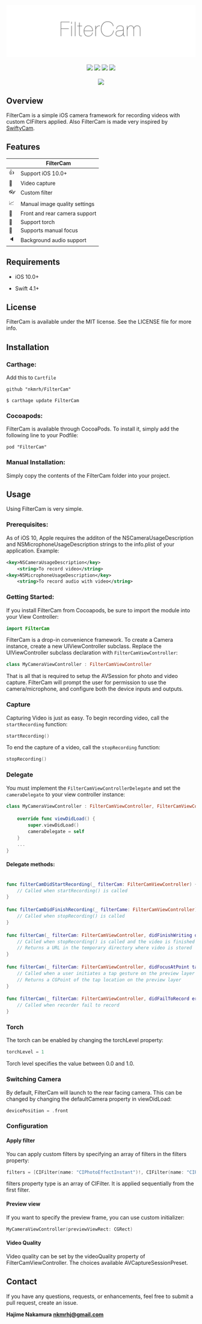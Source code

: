 <p align="center">
	<img src="images/FilterCam.png">
	<br><br>
    <img src="https://img.shields.io/badge/platform-iOS%2010%2B-blue.svg"/>
    <img src="https://img.shields.io/badge/language-swift%204.1-green.svg" />
    <img src="https://img.shields.io/badge/pod-v1.0.0-blue.svg" />
    <img src="https://img.shields.io/badge/license-MIT-lightgrey.svg" />
    <br><br>
	<img src="images/demo.gif" align="center">
</p>

## Overview

FilterCam is a simple iOS camera framework for recording videos with custom CIFilters applied. Also FilterCam is made very inspired by [SwiftyCam](https://github.com/Awalz/SwiftyCam).

## Features

|       | FilterCam |
| --------- | -----|
| :+1: | Support iOS 10.0+  |
| :movie_camera: | Video capture  |
| :eyeglasses: | Custom filter  |
| :chart_with_upwards_trend: | Manual image quality settings  |
| :tada: | Front and rear camera support  |
| :flashlight: | Support torch  |
| :eyes: | Supports manual focus  |
| :speaker: | Background audio support  |


## Requirements

- iOS 10.0+

- Swift 4.1+

## License

FilterCam is available under the MIT license. See the LICENSE file for more info.

## Installation

### Carthage:

Add this to `Cartfile`

```
github "nkmrh/FilterCam"
```

```
$ carthage update FilterCam
```

### Cocoapods:

FilterCam is available through CocoaPods. To install it, simply add the following line to your Podfile:

```
pod "FilterCam"
```

### Manual Installation:

Simply copy the contents of the FilterCam folder into your project.

## Usage

Using FilterCam is very simple.

### Prerequisites:

As of iOS 10, Apple requires the additon of the NSCameraUsageDescription and NSMicrophoneUsageDescription strings to the info.plist of your application. Example:

```xml
<key>NSCameraUsageDescription</key>
	<string>To record video</string>
<key>NSMicrophoneUsageDescription</key>
	<string>To record audio with video</string>
```

### Getting Started:

If you install FilterCam from Cocoapods, be sure to import the module into your View Controller:

```swift
import FilterCam
```

FilterCam is a drop-in convenience framework. To create a Camera instance, create a new UIViewController subclass. Replace the UIViewController subclass declaration with `FilterCamViewController`:

```swift
class MyCameraViewController : FilterCamViewController
```

That is all that is required to setup the AVSession for photo and video capture. FilterCam will prompt the user for permission to use the camera/microphone, and configure both the device inputs and outputs.

### Capture

Capturing Video is just as easy. To begin recording video, call the `startRecording` function:

```swift
startRecording()
```

To end the capture of a video, call the `stopRecording` function:

```swift
stopRecording()
```

### Delegate

You must implement the `FilterCamViewControllerDelegate` and set the `cameraDelegate` to your view controller instance:

```swift
class MyCameraViewController : FilterCamViewController, FilterCamViewControllerDelegate {

    override func viewDidLoad() {
        super.viewDidLoad()
        cameraDelegate = self
    }
    ...
}
```

#### Delegate methods:

```swift

func filterCamDidStartRecording(_ filterCam: FilterCamViewController) {
	// Called when startRecording() is called
}

func filterCamDidFinishRecording(_ filterCame: FilterCamViewController) {
	// Called when stopRecording() is called
}

func filterCam(_ filterCam: FilterCamViewController, didFinishWriting outputURL: URL) {
	// Called when stopRecording() is called and the video is finished processing
	// Returns a URL in the temporary directory where video is stored
}

func filterCam(_ filterCam: FilterCamViewController, didFocusAtPoint tapPoint: CGPoint) {
	// Called when a user initiates a tap gesture on the preview layer
	// Returns a CGPoint of the tap location on the preview layer
}

func filterCam(_ filterCam: FilterCamViewController, didFailToRecord error: Error) {
	// Called when recorder fail to record
}
```

### Torch

The torch can be enabled by changing the torchLevel property:
```swift
torchLevel = 1
```

Torch level specifies the value between 0.0 and 1.0.


### Switching Camera


By default, FilterCam will launch to the rear facing camera. This can be changed by changing the defaultCamera property in viewDidLoad:
```swift
devicePosition = .front
```

### Configuration

#### Apply filter

You can apply custom filters by specifying an array of filters in the  filters property:
```swift
filters = [CIFilter(name: "CIPhotoEffectInstant")!, CIFilter(name: "CIPhotoEffectNoir")!]
```
filters property type is an array of CIFilter. It is applied sequentially from the first filter.

#### Preview view

If you want to specify the preview frame, you can use custom initializer:
```swift
MyCameraViewController(previewViewRect: CGRect)
```

#### Video Quality

Video quality can be set by the videoQuality property of FilterCamViewController. The choices available AVCaptureSessionPreset.

## Contact

If you have any questions, requests, or enhancements, feel free to submit a pull request, create an issue.

**Hajime Nakamura**
**nkmrhj@gmail.com**

